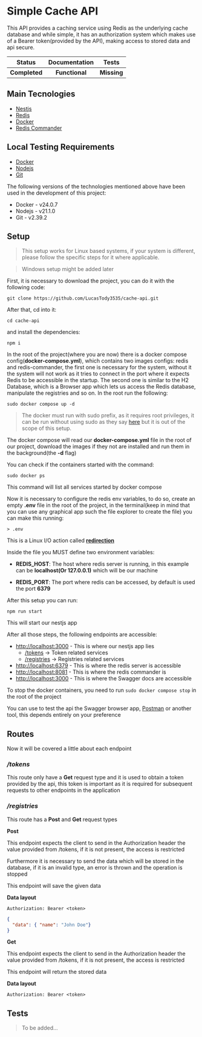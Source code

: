 # Simple Cache API

This API provides a caching service using Redis as the underlying cache database and while simple, it has an authorization system which makes use of a Bearer token(provided by the API), making access to stored data and api secure.

| Status | Documentation | Tests |
| :---: | :---: | :---: |
| **Completed** | **Functional** | **Missing** |

## Main Tecnologies

- [Nestjs](https://docs.nestjs.com)
- [Redis](https://redis.io/)
- [Docker](https://www.docker.com/)
- [Redis Commander](https://github.com/joeferner/redis-commander)

## Local Testing Requirements

- [Docker](https://docs.docker.com/engine/install/)
- [Nodejs](https://nodejs.org/en/download)
- [Git](https://git-scm.com/downloads)

The following versions of the technologies mentioned above have been used in the development of this project:

- Docker - v24.0.7
- Nodejs - v21.1.0
- Git - v2.39.2

## Setup

> This setup works for Linux based systems, if your system is different, please follow the specific steps for it where applicable.

> Windows setup might be added later

First, it is necessary to download the project, you can do it with the following code:

`git clone https://github.com/LucasTody3535/cache-api.git`

After that, cd into it:

`cd cache-api`

and install the dependencies:

`npm i`

In the root of the project(where you are now) there is a docker compose config(**docker-compose.yml**), which contains two images configs: redis and redis-commander, the first one is necessary for the system, without it the system will not work as it tries to connect in the port where it expects Redis to be accessible in the startup. The second one is similar to the H2 Database, which is a Browser app which lets us access the Redis database, manipulate the registries and so on. In the root run the following:

`sudo docker compose up -d`

> The docker must run with sudo prefix, as it requires root privileges, it can be run without using sudo as they say [here](https://docs.docker.com/engine/install/linux-postinstall/#manage-docker-as-a-non-root-user) but it is out of the scope of this setup.

The docker compose will read our **docker-compose.yml** file in the root of our project, download the images if they not are installed and run them in the background(the **-d** flag)

You can check if the containers started with the command:

`sudo docker ps`

This command will list all services started by docker compose

Now it is necessary to configure the redis env variables, to do so, create an empty **.env** file in the root of the project, in the terminal(keep in mind that you can use any graphical app such the file explorer to create the file) you can make this running:

`> .env`

This is a Linux I/O action called [**redirection**](https://tldp.org/LDP/abs/html/io-redirection.html)

Inside the file you MUST define two environment variables:

- **REDIS_HOST**: The host where redis server is running, in this example can be **localhost(Or 127.0.0.1)** which will be our machine

- **REDIS_PORT**: The port where redis can be accessed, by default is used the port **6379**

After this setup you can run:

`npm run start`

This will start our nestjs app

After all those steps, the following endpoints are accessible:

- [http://localhost:3000](http://localhost:3000) - This is where our nestjs app lies
  - [/tokens](http://localhost:3000/tokens) -> Token related services
  - [/registries](http://localhost:3000/registries) -> Registries related services
- [http://localhost:6379](http://localhost:6379) - This is where the redis server is accessible
- [http://localhost:8081](http://localhost:8081) - This is where the redis commander is
- [http://localhost:3000](http://localhost:3000) - This is where the Swagger docs are accessible

To stop the docker containers, you need to run `sudo docker compose stop` in the root of the project

You can use to test the api the Swagger browser app, [Postman](https://www.postman.com/) or another tool, this depends entirely on your preference

## Routes

Now it will be covered a little about each endpoint

### _**/tokens**_

This route only have a **Get** request type and it is used to obtain a token
provided by the api, this token is important as it is required for subsequent requests to other endpoints in the application

### _**/registries**_

This route has a **Post** and **Get** request types

**Post**

This endpoint expects the client to send in the Authorization header the value provided from /tokens, if it is not present, the access is restricted

Furthermore it is necessary to send the data which will be stored in the database, if it is an invalid type, an error is thrown and the operation is stopped

This endpoint will save the given data

**Data layout**

```http
Authorization: Bearer <token>
```

```json
{
  "data": { "name": "John Doe"}
}
```

**Get**

This endpoint expects the client to send in the Authorization header the value provided from /tokens, if it is not present, the access is restricted

This endpoint will return the stored data

**Data layout**

```http
Authorization: Bearer <token>
```

## Tests

> To be added...